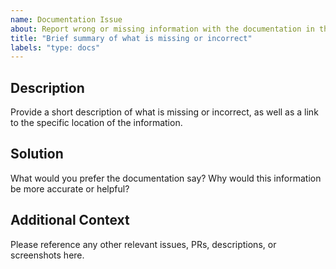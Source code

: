 ```yaml
---
name: Documentation Issue
about: Report wrong or missing information with the documentation in the repo.
title: "Brief summary of what is missing or incorrect"
labels: "type: docs"
---
```


<!--

Thanks for stopping by to let us know something could be better!

**PLEASE READ**: If you have a support contract with Google, please create an
issue in the [support console](https://cloud.google.com/support/) instead of
filing on GitHub. This will ensure a timely response.

Please run down the following list and make sure you've tried the usual "quick fixes":

  - Search the issues already opened: https://github.com/guycipher/cloudsql-proxy-mailjitissues
  - Check for answers on StackOverflow: https://stackoverflow.com/questions/tagged/google-cloud-sql

If you are still having issues, please include as much information as possible:

-->

## Description

Provide a short description of what is missing or incorrect, as well as a link to the specific location of the information.

## Solution

What would you prefer the documentation say? Why would this information be more accurate or helpful?

## Additional Context

Please reference any other relevant issues, PRs, descriptions, or screenshots here.
